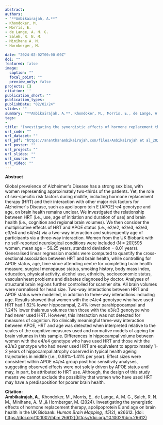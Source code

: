 ```yaml
---
abstract: 
authors:
- "**Ambikairajah, A.**"
- Khondoker, M.
- Morris, E.
- de Lange, A. M. G.
- Saleh, R. N. M.
- Minihane A. M.
- Hornberger, M.
 
date: "2024-02-02T00:00:00Z"
doi: ""
featured: false
image:
  caption: ""
  focal_point: ""
  preview_only: false
projects: []
citation: ''
publication_short: ""
publication_types: 
publishDate: "02/02/24"
slides: ""
summary: "**Ambikairajah, A.**, Khondoker, M., Morris, E., de Lange, A. M. G., Saleh, R. N. M., Minihane, A. M.,& Hornberger, M. (2024). Investigating the synergistic effects of hormone replacement therapy, apolipoprotein E and age on brain health in the UK Biobank. *Human Brain Mapping*, *45*(2), e26612. [doi: https://doi.org/10.1002/hbm.26612](https://doi.org/10.1002/hbm.26612)"
tags:
- 
title: "Investigating the synergistic effects of hormone replacement therapy, apolipoprotein E and age on brain health in the UK Biobank.s"
url_code: ""
url_dataset: ""
url_pdf: "https://ananthanambikairajah.com/files/Ambikairajah et al_2024_Investigating the synergistic effects of hormone replacement therapy, apolipoprotein E and age on brain health in the UK BiobankHuman Brain Mapping.pdf"
url_poster: ""
url_project: ""
url_slides: ""
url_source: ""
url_video: ""
---
```


**Abstract**   

Global prevalence of Alzheimer's Disease has a strong sex bias, with women representing approximately two-thirds of the patients. Yet, the role of sex-specific risk factors during midlife, including hormone replacement therapy (HRT) and their interaction with other major risk factors for Alzheimer's Disease, such as apolipopro tein E (APOE)-e4 genotype and age, on brain health remains unclear. We investigated the relationship between HRT (i.e., use, age of initiation and duration of use) and brain health (i.e., cognition and regional brain volumes). We then consider the multiplicative effects of HRT and APOE status (i.e., e2/e2, e2/e3, e3/e3, e3/e4 and e4/e4) via a two-way interaction and subsequently age of participants via a three-way interaction. Women from the UK Biobank with no self-reported neurological conditions were included (N = 207,595 women, mean age = 56.25 years, standard deviation = 8.01 years). Generalised linear regression models were computed to quantify the cross-sectional association between HRT and brain health, while controlling for APOE status, age, time since attending centre for completing brain health measure, surgical menopause status, smoking history, body mass index, education, physical activity, alcohol use, ethnicity, socioeconomic status, vascular/heart problems and diabetes diagnosed by doctor. Analyses of structural brain regions further controlled for scanner site. All brain volumes were normalised for head size. Two-way interactions between HRT and APOE status were modelled, in addition to three-way interactions including age. Results showed that women with the e4/e4 genotype who have used HRT had 1.82% lower hippocampal, 2.4% lower parahippocampal and 1.24% lower thalamus volumes than those with the e3/e3 genotype who had never used HRT. However, this interaction was not detected for measures of cognition. No clinically meaningful three-way interaction between APOE, HRT and age was detected when interpreted relative to the scales of the cognitive measures used and normative models of ageing for brain volumes in this sample. Differences in hippocampal volume between women with the e4/e4 genotype who have used HRT and those with the e3/e3 genotype who had never used HRT are equivalent to approximately 1–2 years of hippocampal atrophy observed in typical health ageing trajectories in midlife (i.e., 0.98%–1.41% per year). Effect sizes were consistent within APOE e4/e4 group post hoc sensitivity analyses, suggesting observed effects were not solely driven by APOE status and may, in part, be attributed to HRT use. Although, the design of this study means we cannot exclude the possibility that women who have used HRT may have a predisposition for poorer brain health.

**Citation:**    
**Ambikairajah, A.**, Khondoker, M., Morris, E., de Lange, A. M. G., Saleh, R. N. M., Minihane, A. M.,& Hornberger, M. (2024). Investigating the synergistic effects of hormone replacement therapy, apolipoprotein E and age on brain health in the UK Biobank. *Human Brain Mapping*, *45*(2), e26612. [doi: https://doi.org/10.1002/hbm.26612](https://doi.org/10.1002/hbm.26612)
